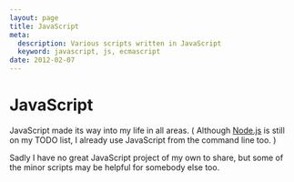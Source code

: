 ```yaml
---
layout: page
title: JavaScript
meta:
  description: Various scripts written in JavaScript
  keyword: javascript, js, ecmascript
date: 2012-02-07
---
```


# JavaScript

JavaScript made its way into my life in all areas. ( Although [Node.js](http://nodejs.org/) is still on my TODO list, I already use JavaScript from the command line too. )

Sadly I have no great JavaScript project of my own to share, but some of the minor scripts may be helpful for somebody else too.
